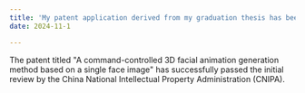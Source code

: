 ```yaml
---
title: 'My patent application derived from my graduation thesis has been published after preliminary examination!:sunglasses:'
date: 2024-11-1

---
```


The patent titled "A command-controlled 3D facial animation generation method based on a single face image" has successfully passed the initial review by the China National Intellectual Property Administration (CNIPA). 
